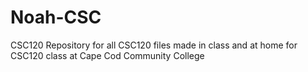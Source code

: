 # Noah-CSC
CSC120
Repository for all CSC120 files made in class and at home for CSC120 class at Cape Cod Community College
